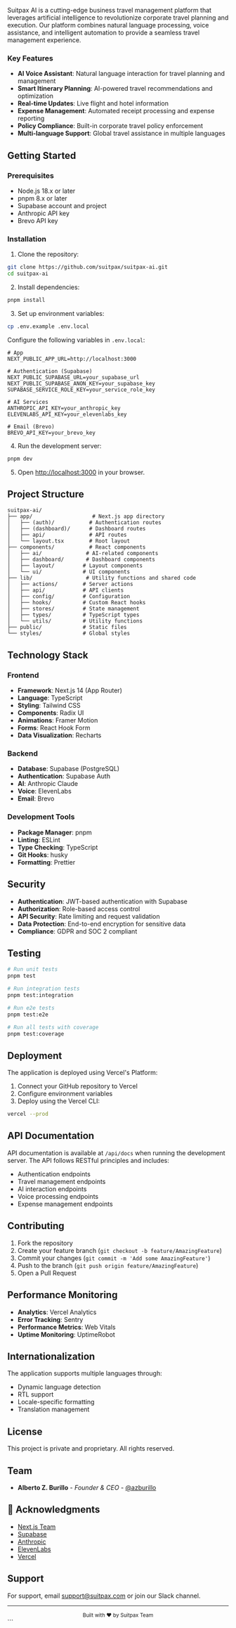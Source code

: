 Suitpax AI is a cutting-edge business travel management platform that leverages artificial intelligence to revolutionize corporate travel planning and execution. Our platform combines natural language processing, voice assistance, and intelligent automation to provide a seamless travel management experience.

### Key Features

- **AI Voice Assistant**: Natural language interaction for travel planning and management
- **Smart Itinerary Planning**: AI-powered travel recommendations and optimization
- **Real-time Updates**: Live flight and hotel information
- **Expense Management**: Automated receipt processing and expense reporting
- **Policy Compliance**: Built-in corporate travel policy enforcement
- **Multi-language Support**: Global travel assistance in multiple languages

## Getting Started

### Prerequisites

- Node.js 18.x or later
- pnpm 8.x or later
- Supabase account and project
- Anthropic API key
- Brevo API key

### Installation

1. Clone the repository:
```bash
git clone https://github.com/suitpax/suitpax-ai.git
cd suitpax-ai
```

2. Install dependencies:
```bash
pnpm install
```

3. Set up environment variables:
```bash
cp .env.example .env.local
```

Configure the following variables in `.env.local`:
```env
# App
NEXT_PUBLIC_APP_URL=http://localhost:3000

# Authentication (Supabase)
NEXT_PUBLIC_SUPABASE_URL=your_supabase_url
NEXT_PUBLIC_SUPABASE_ANON_KEY=your_supabase_key
SUPABASE_SERVICE_ROLE_KEY=your_service_role_key

# AI Services
ANTHROPIC_API_KEY=your_anthropic_key
ELEVENLABS_API_KEY=your_elevenlabs_key

# Email (Brevo)
BREVO_API_KEY=your_brevo_key
```

4. Run the development server:
```bash
pnpm dev
```

5. Open [http://localhost:3000](http://localhost:3000) in your browser.

## Project Structure

```
suitpax-ai/
├── app/                   # Next.js app directory
│   ├── (auth)/           # Authentication routes
│   ├── (dashboard)/      # Dashboard routes
│   ├── api/              # API routes
│   └── layout.tsx        # Root layout
├── components/           # React components
│   ├── ai/              # AI-related components
│   ├── dashboard/       # Dashboard components
│   ├── layout/         # Layout components
│   └── ui/             # UI components
├── lib/                 # Utility functions and shared code
│   ├── actions/        # Server actions
│   ├── api/            # API clients
│   ├── config/         # Configuration
│   ├── hooks/          # Custom React hooks
│   ├── stores/         # State management
│   ├── types/          # TypeScript types
│   └── utils/          # Utility functions
├── public/             # Static files
└── styles/             # Global styles
```

## Technology Stack

### Frontend
- **Framework**: Next.js 14 (App Router)
- **Language**: TypeScript
- **Styling**: Tailwind CSS
- **Components**: Radix UI
- **Animations**: Framer Motion
- **Forms**: React Hook Form
- **Data Visualization**: Recharts

### Backend
- **Database**: Supabase (PostgreSQL)
- **Authentication**: Supabase Auth
- **AI**: Anthropic Claude
- **Voice**: ElevenLabs
- **Email**: Brevo

### Development Tools
- **Package Manager**: pnpm
- **Linting**: ESLint
- **Type Checking**: TypeScript
- **Git Hooks**: husky
- **Formatting**: Prettier

## Security

- **Authentication**: JWT-based authentication with Supabase
- **Authorization**: Role-based access control
- **API Security**: Rate limiting and request validation
- **Data Protection**: End-to-end encryption for sensitive data
- **Compliance**: GDPR and SOC 2 compliant

## Testing

```bash
# Run unit tests
pnpm test

# Run integration tests
pnpm test:integration

# Run e2e tests
pnpm test:e2e

# Run all tests with coverage
pnpm test:coverage
```

## Deployment

The application is deployed using Vercel's Platform:

1. Connect your GitHub repository to Vercel
2. Configure environment variables
3. Deploy using the Vercel CLI:
```bash
vercel --prod
```

## API Documentation

API documentation is available at `/api/docs` when running the development server. The API follows RESTful principles and includes:

- Authentication endpoints
- Travel management endpoints
- AI interaction endpoints
- Voice processing endpoints
- Expense management endpoints

## Contributing

1. Fork the repository
2. Create your feature branch (`git checkout -b feature/AmazingFeature`)
3. Commit your changes (`git commit -m 'Add some AmazingFeature'`)
4. Push to the branch (`git push origin feature/AmazingFeature`)
5. Open a Pull Request

## Performance Monitoring

- **Analytics**: Vercel Analytics
- **Error Tracking**: Sentry
- **Performance Metrics**: Web Vitals
- **Uptime Monitoring**: UptimeRobot

## Internationalization

The application supports multiple languages through:
- Dynamic language detection
- RTL support
- Locale-specific formatting
- Translation management

## License

This project is private and proprietary. All rights reserved.

## Team

- **Alberto Z. Burillo** - *Founder & CEO* - [@azburillo](https://github.com/azburillo)

## 🙏 Acknowledgments

- [Next.js Team](https://nextjs.org/)
- [Supabase](https://supabase.com/)
- [Anthropic](https://www.anthropic.com/)
- [ElevenLabs](https://elevenlabs.io/)
- [Vercel](https://vercel.com/)

## Support

For support, email support@suitpax.com or join our Slack channel.

---

<div align="center">
  <sub>Built with ❤️ by Suitpax Team</sub>
</div>
```


